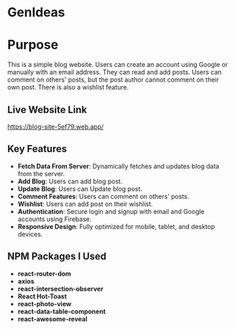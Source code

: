 # GenIdeas

# Purpose
This is a simple blog website. Users can create an account using Google or manually with an email address. They can read and add posts. Users can comment on others' posts, but the post author cannot comment on their own post. There is also a wishlist feature.

## Live Website Link
https://blog-site-5ef79.web.app/



## Key Features

- **Fetch Data From Server**: Dynamically fetches and updates blog data from the server.
- **Add Blog**: Users can add blog post.
- **Update Blog**: Users can Update blog post.
- **Comment Features**: Users can comment on others' posts.
- **Wishlist**: Users can add post on their wishlist.
- **Authentication**: Secure login and signup with email and Google accounts using Firebase.
- **Responsive Design**: Fully optimized for mobile, tablet, and desktop devices.


## NPM Packages I Used
- **react-router-dom**
- **axios**
- **react-intersection-observer**
- **React Hot-Toast**
- **react-photo-view**
- **react-data-table-component**
- **react-awesome-reveal**

